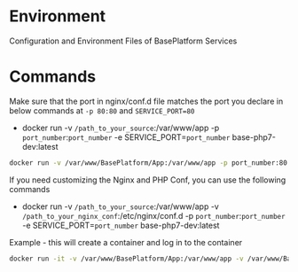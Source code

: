 # Environment

Configuration and Environment Files of BasePlatform Services

# Commands

Make sure that the port in nginx/conf.d file matches the port you declare in below commands at `-p 80:80` and `SERVICE_PORT=80`

* docker run -v `/path_to_your_source`:/var/www/app -p `port_number`:`port_number` -e SERVICE_PORT=`port_number` base-php7-dev:latest

```bash
docker run -v /var/www/BasePlatform/App:/var/www/app -p port_number:80 -e SERVICE_PORT=80 base-php7-dev:latest
```

If you need customizing the Nginx and PHP Conf, you can use the following commands

* docker run -v `/path_to_your_source`:/var/www/app -v `/path_to_your_nginx_conf`:/etc/nginx/conf.d -p `port_number`:`port_number` -e SERVICE_PORT=`port_number` base-php7-dev:latest

Example - this will create a container and log in to the container

```bash
docker run -it -v /var/www/BasePlatform/App:/var/www/app -v /var/www/BasePlatform/Environment/nginx/conf.d:/etc/nginx/conf.d -p 80:80 -e SERVICE_PORT=80 base-php7-dev:latest /bin/sh
```
